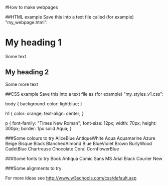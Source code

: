 #How to make webpages

##HTML example
Save this into a text file called (for example) “my_webpage.html”:

<html>
<head>
<title>Title of page</title>
<link rel="stylesheet" type="text/css" href="my_styles_v1.css">
</head>
<body>
<h1>My heading 1</h1>
<p>Some text</p>

<h2>My heading 2</h2>
<p>Some more text</p>

</body>
</html>

##CSS example
Save this into a text file as (for example) “my_styles_v1.css”:

body {
    background-color: lightblue;
}

h1 {
    color: orange;
    text-align: center;
}

p {
    font-family: "Times New Roman";
    font-size: 12px;
    width: 70px;
    height: 300px;
    border: 1px solid Aqua;
}

###Some colours to try
AliceBlue
AntiqueWhite
Aqua
Aquamarine
Azure
Beige
Bisque
Black
BlanchedAlmond
Blue
BlueViolet
Brown
BurlyWood
CadetBlue
Chartreuse
Chocolate
Coral
CornflowerBlue

###Some fonts to try
Book Antiqua
Comic Sans MS
Arial Black
Courier New

###Some alignments to try

For more ideas see http://www.w3schools.com/css/default.asp